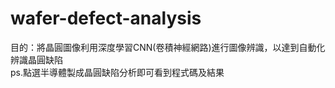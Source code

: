 # wafer-defect-analysis  
目的：將晶圓圖像利用深度學習CNN(卷積神經網路)進行圖像辨識，以達到自動化辨識晶圓缺陷  
ps.點選半導體製成晶圓缺陷分析即可看到程式碼及結果
